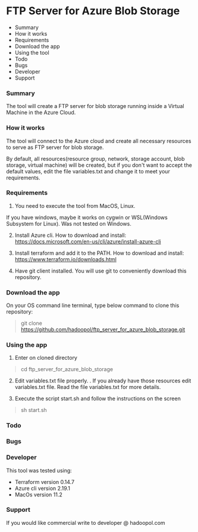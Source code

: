 # FTP Server for Azure Blob Storage


* Summary
* How it works
* Requirements
* Download the app
* Using the tool
* Todo
* Bugs
* Developer
* Support

### Summary


The tool will create a FTP server for blob storage running inside a Virtual Machine in the Azure Cloud.


### How it works


The tool will connect to the Azure cloud and create all necessary resources to serve as FTP server for blob storage.

By default, all resources(resource group, network, storage account, blob storage, virtual machine) will be created, but 
if you don't want to accept the default values, edit the file variables.txt and change it to meet your requirements.


### Requirements


1. You need to execute the tool from MacOS, Linux. 

If you have windows, maybe it works on cygwin or WSL(Windows Subsystem for Linux). Was not tested on Windows.

2. Install Azure cli. How to download and install: https://docs.microsoft.com/en-us/cli/azure/install-azure-cli

3. Install terraform and add it to the PATH. How to download and install: https://www.terraform.io/downloads.html

4. Have git client installed. You will use git to conveniently download this repository.


### Download the app


On your OS command line terminal, type below command to clone this repository:

> git clone https://github.com/hadoopol/ftp_server_for_azure_blob_storage.git

### Using the app

1. Enter on cloned directory

> cd ftp_server_for_azure_blob_storage


2. Edit variables.txt file properly. . If you already have those resources
   edit variables.txt file. Read the file variables.txt for more details.


3. Execute the script start.sh and follow the instructions on the screen

>sh start.sh

### Todo


### Bugs


### Developer


This tool was tested using:


* Terraform version 0.14.7
* Azure cli version 2.19.1
* MacOs version 11.2


### Support


If you would like commercial write to developer @ hadoopol.com



